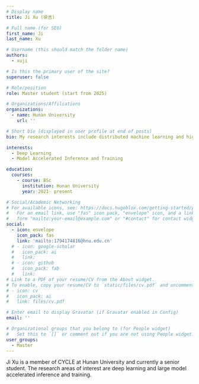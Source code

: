 ```yaml
---
# Display name
title: Ji Xu (徐吉)

# Full name (for SEO)
first_name: Ji
last_name: Xu

# Username (this should match the folder name)
authors:
  - xuji

# Is this the primary user of the site?
superuser: false

# Role/position
role: Master student (start from 2025)

# Organizations/Affiliations
organizations:
  - name: Hunan University
    url: ''

# Short bio (displayed in user profile at end of posts)
bio: My research interests include distributed machine learning and high-performance code optimization.

interests:
  - Deep Learning
  - Model Accelerated Inference and Training

education:
  courses:
    - course: BSc
      institution: Hunan University
      year: 2021- present

# Social/Academic Networking
# For available icons, see: https://docs.hugoblox.com/getting-started/page-builder/#icons
#   For an email link, use "fas" icon pack, "envelope" icon, and a link in the
#   form "mailto:your-email@example.com" or "#contact" for contact widget.
social:
  - icon: envelope
    icon_pack: fas
    link: 'mailto:1794174816@hnu.edu.cn'
  # - icon: google-scholar
  #   icon_pack: ai
  #   link: 
  # - icon: github
  #   icon_pack: fab
  #   link: 
# Link to a PDF of your resume/CV from the About widget.
# To enable, copy your resume/CV to `static/files/cv.pdf` and uncomment the lines below.
# - icon: cv
#   icon_pack: ai
#   link: files/cv.pdf

# Enter email to display Gravatar (if Gravatar enabled in Config)
email: ''

# Organizational groups that you belong to (for People widget)
#   Set this to `[]` or comment out if you are not using People widget.
user_groups:
  - Master
---
```


Ji Xu is a member of CYCLE at Hunan University and currently a senior student. The research areas of interest are deep learning and large model accelerated inference and training.

